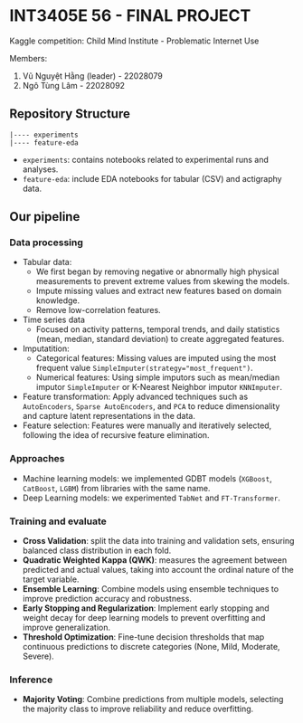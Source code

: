 # INT3405E 56 - FINAL PROJECT 
Kaggle competition: Child Mind Institute - Problematic Internet Use 

Members: 
1. Vũ Nguyệt Hằng (leader) - 22028079 
2. Ngô Tùng Lâm 	-  22028092

## Repository Structure
```
|---- experiments 
|---- feature-eda 
```
- `experiments`: contains notebooks related to experimental runs and analyses.
- `feature-eda`: include EDA notebooks for tabular (CSV) and actigraphy  data.

## Our pipeline
### Data processing
- Tabular data:
  - We first began by removing negative or abnormally high physical measurements to prevent extreme values from skewing the models.
  - Impute missing values and extract new features based on domain knowledge.
  - Remove low-correlation features.
- Time series data
  - Focused on activity patterns, temporal trends, and daily statistics (mean, median, standard deviation) to create aggregated features.
- Imputatition:
  - Categorical features: Missing values are imputed using the most frequent value `SimpleImputer(strategy="most_frequent")`.
  - Numerical features: Using simple imputors such as mean/median imputor `SimpleImputer` or K-Nearest Neighbor imputor `KNNImputer`.
- Feature transformation: Apply advanced techniques such as `AutoEncoders`, `Sparse AutoEncoders`, and `PCA` to reduce dimensionality and capture latent representations in the data.
- Feature selection: Features were manually and iteratively selected, following the idea of recursive feature elimination.
### Approaches
- Machine learning models: we implemented GDBT models (`XGBoost`, `CatBoost`, `LGBM`) from libraries with the same name.
- Deep Learning models: we experimented `TabNet` and `FT-Transformer`.

### Training and evaluate
- **Cross Validation**:  split the data into training and validation sets, ensuring balanced class distribution in each fold.
- **Quadratic Weighted Kappa (QWK)**: measures the agreement between predicted and actual values, taking into account the ordinal nature of the target variable.
- **Ensemble Learning**: Combine models using ensemble techniques to improve prediction accuracy and robustness.
- **Early Stopping and Regularization**: Implement early stopping and weight decay for deep learning models to prevent overfitting and improve generalization.
- **Threshold Optimization**: Fine-tune decision thresholds that map continuous predictions to discrete categories (None, Mild, Moderate, Severe).

### Inference
- **Majority Voting**: Combine predictions from multiple models, selecting the majority class to improve reliability and reduce overfitting.


